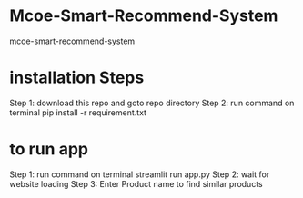 # Mcoe-Smart-Recommend-System
mcoe-smart-recommend-system

# installation Steps
Step 1: download this repo and goto repo directory
Step 2: run command on terminal
        pip install -r requirement.txt
# to run app
Step 1: run command on terminal
        streamlit run app.py
Step 2: wait for website loading
Step 3: Enter Product name to find similar products
